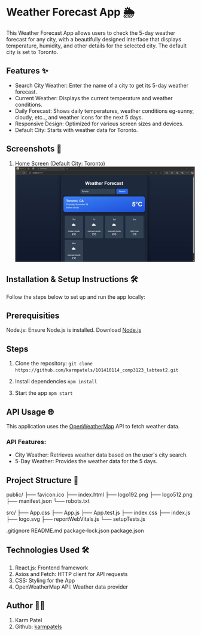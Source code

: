 # Weather Forecast App 🌦️

This Weather Forecast App allows users to check the 5-day weather forecast for any city, with a beautifully designed interface that displays temperature, humidity, and other details for the selected city. The default city is set to Toronto.

## Features ✨

* Search City Weather: Enter the name of a city to get its 5-day weather forecast.
* Current Weather: Displays the current temperature and weather conditions.
* Daily Forecast: Shows daily temperatures, weather conditions eg-sunny, cloudy, etc.., and weather icons for the next 5 days.
* Responsive Design: Optimized for various screen sizes and devices.
* Default City: Starts with weather data for Toronto.

## Screenshots 📸
1. Home Screen (Default City: Toronto)
![Home Image](./src/images/Output.jpg)

## Installation & Setup Instructions 🛠️
Follow the steps below to set up and run the app locally:

## Prerequisities
Node.js: Ensure Node.js is installed. Download [Node.js](https://nodejs.org/)


## Steps
1. Clone the repository:
```git clone https://github.com/karmpatels/101410114_comp3123_labtest2.git```

2. Install dependencies
```npm install```

3. Start the app
```npm start```

## API Usage 🌐
This application uses the [OpenWeatherMap](https://home.openweathermap.org/api_keys) API to fetch weather data.

### API Features:
* City Weather: Retrieves weather data based on the user's city search.
* 5-Day Weather: Provides the weather data for the 5 days.

## Project Structure 📁

public/ ├── favicon.ico ├── index.html ├── logo192.png ├── logo512.png ├── manifest.json └── robots.txt

src/ ├── App.css ├── App.js ├── App.test.js ├── index.css ├── index.js ├── logo.svg ├── reportWebVitals.js └── setupTests.js

.gitignore README.md package-lock.json package.json

## Technologies Used 🛠️
1. React.js: Frontend framework
2. Axios and Fetch: HTTP client for API requests
3. CSS: Styling for the App
4. OpenWeatherMap API: Weather data provider

## Author 🙋‍♂️
1. Karm Patel
2. Github: [karmpatels](https://github.com/karmpatels)